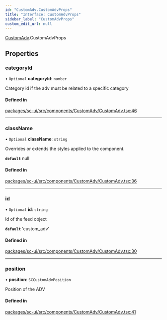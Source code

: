 ```yaml
---
id: "CustomAdv.CustomAdvProps"
title: "Interface: CustomAdvProps"
sidebar_label: "CustomAdvProps"
custom_edit_url: null
---
```


[CustomAdv](../modules/CustomAdv).CustomAdvProps

## Properties

### categoryId

• `Optional` **categoryId**: `number`

Category id if the adv must be related to a specific category

#### Defined in

[packages/sc-ui/src/components/CustomAdv/CustomAdv.tsx:46](https://github.com/selfcommunity/community-ui/blob/7897031/packages/sc-ui/src/components/CustomAdv/CustomAdv.tsx#L46)

___

### className

• `Optional` **className**: `string`

Overrides or extends the styles applied to the component.

**`default`** null

#### Defined in

[packages/sc-ui/src/components/CustomAdv/CustomAdv.tsx:36](https://github.com/selfcommunity/community-ui/blob/7897031/packages/sc-ui/src/components/CustomAdv/CustomAdv.tsx#L36)

___

### id

• `Optional` **id**: `string`

Id of the feed object

**`default`** 'custom_adv'

#### Defined in

[packages/sc-ui/src/components/CustomAdv/CustomAdv.tsx:30](https://github.com/selfcommunity/community-ui/blob/7897031/packages/sc-ui/src/components/CustomAdv/CustomAdv.tsx#L30)

___

### position

• **position**: `SCCustomAdvPosition`

Position of the ADV

#### Defined in

[packages/sc-ui/src/components/CustomAdv/CustomAdv.tsx:41](https://github.com/selfcommunity/community-ui/blob/7897031/packages/sc-ui/src/components/CustomAdv/CustomAdv.tsx#L41)
